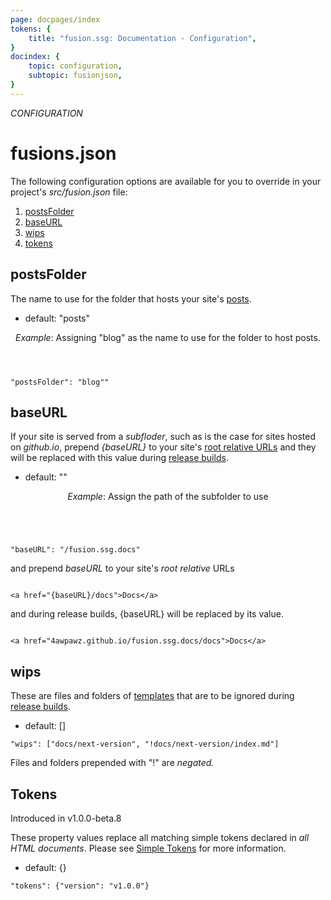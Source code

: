 ```yaml
---
page: docpages/index
tokens: {
    title: "fusion.ssg: Documentation - Configuration",
}
docindex: {
    topic: configuration,
    subtopic: fusionjson,
}
---
```


<em>CONFIGURATION</em>

# fusions.json

The following configuration options are available for you to override in your project's <em>src/fusion.json</em> file:

1. <a href="#postsfolder">postsFolder</a>
1. <a href="#baseurl">baseURL</a>
1. <a href="#wips">wips</a>
1. <a href="#tokens">tokens</a>

## postsFolder

The name to use for the folder that hosts your site's <a href="{baseURL}/docs/htmldocuments/posts">posts</a>.

- default: "posts"

<aside>
<header>
<p><em>Example</em>: Assigning "blog" as the name to use for the folder to host posts.</p>
</header>
<pre><code class="language-JSON">"postsFolder": "blog""</code></pre>
</aside>

## baseURL

If your site is served from a <em>subfloder</em>, such as is the case for sites hosted on <em>github.io</em>, prepend <em>&lbrace;baseURL&rbrace;</em> to your site's <a href="https://www.ibm.com/docs/en/eslm/10.0.4?topic=parameters-absolute-root-relative-url">root relative URLs</a> and they will be replaced with this value during <a href="{baseURL}/docs/cli#npm-run-release">release builds</a>.

- default: ""

<aside>
<header>
<p><em>Example</em>: Assign the path of the subfolder to use</p>
</header>
<pre><code class="language-JSON">
"baseURL": "/fusion.ssg.docs"
</code></pre>
<p>and prepend <em>baseURL</em> to your site's <em>root relative</em> URLs</p>
<pre><code class="language-HTML">
&lt;a href="&lbrace;baseURL&rbrace;/docs"&gt;Docs&lt;/a&gt;
</code></pre>
<p>and during release builds, &lbrace;baseURL&rbrace; will be replaced by its value.</p>
<pre><code class="language-HTML">
&lt;a href="4awpawz.github.io/fusion.ssg.docs/docs"&gt;Docs&lt;/a&gt;
</code></pre>
</aside>

## wips

These are files and folders of <a href="{baseURL}/docs/htmldocuments/templates">templates</a> that are to be ignored during <a href="{baseURL}/docs/cli#npm-run-release">release builds</a>.

- default: []

<aside>
<pre><code class="language-JSON">"wips": ["docs/next-version", "!docs/next-version/index.md"]</code></pre>
<p class="info">Files and folders prepended with "!" are <em>negated.</em></p>
</footer>
</aside>

## Tokens

<p class="ver">Introduced in v1.0.0-beta.8</p>

These property values replace all matching simple tokens declared in _all HTML documents_. Please see <a href="{baseURL}/docs/htmldocuments/tokens#simple-tokens">Simple Tokens</a> for more information.

- default: {}

<aside>
<pre><code class="language-JSON">"tokens": {"version": "v1.0.0"}</code></pre>
</footer>
</aside>
